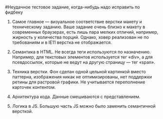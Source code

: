 #Неудачное тестовое задание, когда-нибудь надо исправить по фидбеку

1. Самое главное — визуальное соответствие верстки макету и техническому заданию. Ваше задание очень близко к макету в современных браузерах, есть лишь пара мелких отличий, например, жирность у количества порций. Однако, ховер реализован не по требованиям и в IE11 верстка не отображается.

2. Семантика в HTML. Не всегда теги используются по назначению. Например, для текстовых элементов используется тег «div», а для псевдоссылок, которые не ведут на другую страницу — тег «span».

3. Техника верстки. Фон сделан одной цельной картинкой вместо паттерна, изображения никак не оптимизированы, нет поддержки ретины для растровой графики. Не учитывается переполнение карточек контентом.

4. Архитектура кода. Данные смешиваются с представлением.

5. Логика в JS. Большую часть JS можно было заменить семантичной версткой.
